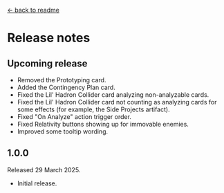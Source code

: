 [← back to readme](README.md)

# Release notes

## Upcoming release

* Removed the Prototyping card.
* Added the Contingency Plan card.
* Fixed the Lil' Hadron Collider card analyzing non-analyzable cards.
* Fixed the Lil' Hadron Collider card not counting as analyzing cards for some effects (for example, the Side Projects artifact).
* Fixed "On Analyze" action trigger order.
* Fixed Relativity buttons showing up for immovable enemies.
* Improved some tooltip wording.

## 1.0.0
Released 29 March 2025.

* Initial release.